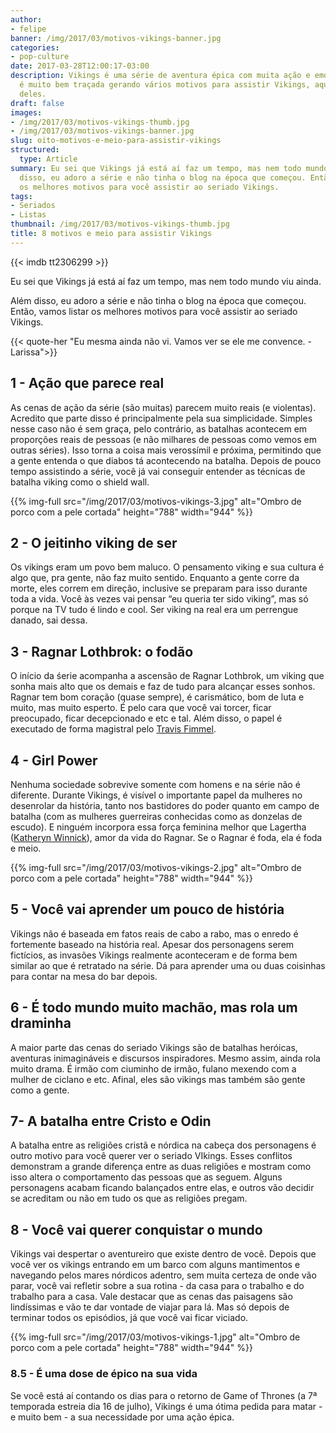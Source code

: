 ```yaml
---
author:
- felipe
banner: /img/2017/03/motivos-vikings-banner.jpg
categories:
- pop-culture
date: 2017-03-28T12:00:17-03:00
description: Vikings é uma série de aventura épica com muita ação e emoção. A trama
  é muito bem traçada gerando vários motivos para assistir Vikings, aqui vão alguns
  deles.
draft: false
images:
- /img/2017/03/motivos-vikings-thumb.jpg
- /img/2017/03/motivos-vikings-banner.jpg
slug: oito-motivos-e-meio-para-assistir-vikings
structured:
  type: Article
summary: Eu sei que Vikings já está aí faz um tempo, mas nem todo mundo viu ainda.Além
  disso, eu adoro a série e não tinha o blog na época que começou. Então, vamos listar
  os melhores motivos para você assistir ao seriado Vikings.
tags:
- Seriados
- Listas
thumbnail: /img/2017/03/motivos-vikings-thumb.jpg
title: 8 motivos e meio para assistir Vikings
---
```


{{< imdb tt2306299 >}}

Eu sei que Vikings já está aí faz um tempo, mas nem todo mundo viu ainda.

Além disso, eu adoro a série e não tinha o blog na época que começou. Então, vamos listar os melhores motivos para você assistir ao seriado Vikings.

{{< quote-her "Eu mesma ainda não vi. Vamos ver se ele me convence. - Larissa">}}

## 1 - Ação que parece real
As cenas de ação da série (são muitas) parecem muito reais (e violentas). Acredito que parte disso é  principalmente pela sua simplicidade. Simples nesse caso não é sem graça, pelo contrário, as batalhas acontecem em proporções reais de pessoas (e não milhares de pessoas como vemos em outras séries). Isso torna a coisa mais verossímil e próxima, permitindo que a gente entenda o que diabos tá acontecendo na batalha. Depois de pouco tempo assistindo a série, você já vai conseguir entender as técnicas de batalha viking como o shield wall.

{{% img-full src="/img/2017/03/motivos-vikings-3.jpg" alt="Ombro de porco com a pele cortada"  height="788" width="944" %}}
## 2 - O jeitinho viking de ser
Os vikings eram um povo bem maluco. O pensamento viking e sua cultura é algo que, pra gente, não faz muito sentido. Enquanto a gente corre da morte, eles correm em direção, inclusive se preparam para isso durante toda a vida. Você às vezes vai pensar “eu queria ter sido viking”, mas só porque na TV tudo é lindo e cool. Ser viking na real era um perrengue danado, sai dessa.
## 3 - Ragnar Lothbrok: o fodão
O início da śerie acompanha a ascensão de Ragnar Lothbrok, um viking que sonha mais alto que os demais e faz de tudo para alcançar esses sonhos. Ragnar tem bom coração (quase sempre), é carismático, bom de luta e muito, mas muito esperto. É pelo cara que você vai torcer, ficar preocupado, ficar decepcionado e etc e tal. Além disso, o papel é executado de forma magistral pelo [Travis Fimmel][614f801a].

  [614f801a]: http://www.imdb.com/name/nm1379938/?ref_=tt_cl_t4 "Travis Fimmel"

## 4 - Girl Power
Nenhuma sociedade sobrevive somente com homens e na série não é diferente. Durante Vikings, é visível o importante papel da mulheres no desenrolar da história, tanto nos bastidores do poder quanto em campo de batalha (com as mulheres guerreiras conhecidas como as donzelas de escudo). E ninguém incorpora essa força feminina melhor que Lagertha ([Katheryn Winnick][60e4518e]), amor da vida do Ragnar. Se o Ragnar é foda, ela é foda e meio.

  [60e4518e]: http://www.imdb.com/name/nm0935395/?ref_=tt_cl_t2 "Katheryn Winnick"

{{% img-full src="/img/2017/03/motivos-vikings-2.jpg" alt="Ombro de porco com a pele cortada"  height="788" width="944" %}}
## 5 - Você vai aprender um pouco de história
Vikings não é baseada em fatos reais de cabo a rabo, mas o enredo é fortemente baseado na história real. Apesar dos personagens serem fictícios,  as invasões Vikings realmente aconteceram e de forma bem similar ao que é retratado na série. Dá para aprender uma ou duas coisinhas para contar na mesa do bar depois.

## 6 - É todo mundo muito machão, mas rola um draminha
A maior parte das cenas do seriado Vikings são de batalhas heróicas, aventuras inimagináveis e discursos inspiradores. Mesmo assim, ainda rola muito drama. É irmão com ciuminho de irmão, fulano mexendo com a mulher de ciclano e etc. Afinal, eles são vikings mas também são gente como a gente.

## 7- A batalha entre Cristo e Odin
A batalha entre as religiões cristã e nórdica na cabeça dos personagens é outro motivo para você querer ver o seriado VIkings. Esses conflitos demonstram a grande diferença entre as duas religiões e mostram como isso altera o comportamento das pessoas que as seguem. Alguns personagens acabam ficando balançados entre elas, e outros vão decidir se acreditam ou não em tudo os que as religiões pregam.

## 8 - Você vai querer conquistar o mundo
Vikings vai despertar o aventureiro que existe dentro de você. Depois que você ver os vikings entrando em um barco com alguns mantimentos e navegando pelos mares nórdicos adentro, sem muita certeza de onde vão parar, você vai refletir sobre a sua rotina - da casa para o trabalho e do trabalho para a casa. Vale destacar que as cenas das paisagens são lindíssimas e vão te dar vontade de viajar para lá. Mas só depois de terminar todos os episódios, já que você vai ficar viciado.

{{% img-full src="/img/2017/03/motivos-vikings-1.jpg" alt="Ombro de porco com a pele cortada"  height="788" width="944" %}}
### 8.5 - É uma dose de épico na sua vida
Se você está aí contando os dias para o retorno de Game of Thrones (a 7ª temporada estreia dia 16 de julho), Vikings é uma ótima pedida para matar - e muito bem - a sua necessidade por uma ação épica.
